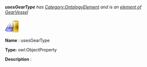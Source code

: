___usesGearType__ 
 has
 [Category:OntologyElement](../../Category/OntologyElement "Category:OntologyElement") 
 and is an
 [element of](../../Property/ElementOf "Property:ElementOf") 
[GearVessel](../../Submissions/GearVessel "Submissions:GearVessel")_




  





[![ObjectProperty](../public/images/thumb/c/c3/ObjectProperty.gif/45px-ObjectProperty.gif)](../../Image/ObjectProperty.gif "ObjectProperty")


__Name__ 
 : usesGearType
 



__Type:__ 
 owl:ObjectProperty
 



__Description__ 
 :
